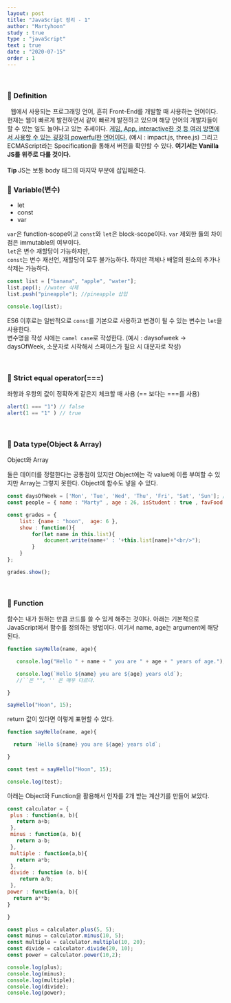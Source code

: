 ```yaml
---
layout: post
title: "JavaScript 정리 - 1"
author: "Martyhoon"
study : true
type : "javaScript"
text : true
date : "2020-07-15"
order : 1
---
```


<br>

### &#128310; Definition

&nbsp;&nbsp;웹에서 사용되는 프로그래밍 언어, 흔히 Front-End를 개발할 때 사용하는 언어이다. 현재는 웹이 빠르게 발전하면서 같이 빠르게 발전하고 있으며 해당 언어의 개발자들이 할 수 있는 일도 늘어나고 있는 추세이다. <span style ="border-bottom : 3px soild #be4e7f8; box-shadow : inset 0 -4px 0 #b4e7f8;">게임, App, interactive한 것 등 여러 방면에서 사용할 수 있는 굉장히 powerful한 언어이다.</span> (예시 : impact.js, three.js) 그리고 ECMAScript라는 Specification을 통해서 버전을 확인할 수 있다. <span style ="font-weight :bold">여기서는 Vanilla JS를 위주로 다룰 것이다.</span>
<br><br> <span style = "font-weight : bold"> Tip  </span> JS는 보통 body 태그의 마지막 부분에 삽입해준다.


### &#128310; Variable(변수)

 * let
 * const
 * var

`var`은 function-scope이고 `const`와 `let`은 block-scope이다. `var` 제외한 둘의 차이점은 immutable의 여부이다. <br>
`let`은 변수 재할당이 가능하지만, <br>
`const`는 변수 재선언, 재할당이 모두 불가능하다. 하지만 객체나 배열의 원소의 추가나 삭제는 가능하다.

```js
const list = ["banana", "apple", "water"];
list.pop(); //water 삭제
list.push("pineapple"); //pineapple 삽입

console.log(list);
```

ES6 이후로는 일반적으로 `const`를 기본으로 사용하고 변경이 될 수 있는 변수는 `let`을 사용한다. <br>
변수명을 작성 시에는 `camel case`로 작성한다. (예시 : daysofweek -> daysOfWeek, 소문자로 시작해서 스페이스가 필요 시 대문자로 작성)

<br>

### &#128310; Strict equal operator(===)

좌항과 우항의 값이 정확하게 같은지 체크할 때 사용 (== 보다는 ===를 사용) 

```js
alert(1 === "1") // false  
alert(1 == "1" ) // true
```
<br>

### &#128310; Data type(Object & Array)

Object와 Array <br>

둘은 데이터를 정렬한다는 공통점이 있지만 Object에는 각 value에 이름 부여할 수 있지만 Array는 그렇지 못한다. Object에 함수도 넣을 수 있다.

```js
const daysOfWeek = ['Mon', 'Tue', 'Wed', 'Thu', 'Fri', 'Sat', 'Sun']; // Array  
const people = { name : "Marty" , age : 26, isStudent : true , favFood : ["milk", "apple" ]}; //Object

const grades = {
    list: {name : "hoon",  age: 6 },
    show : function(){
        for(let name in this.list){
            document.write(name+' : '+this.list[name]+"<br/>");
        }
    }
};

grades.show();
```

<br>

### &#128310; Function

함수는 내가 원하는 만큼 코드를 쓸 수 있게 해주는 것이다. 아래는 기본적으로 JavaScript에서 함수를 정의하는 방법이다. 여기서 name, age는 argument에 해당된다.

```js
function sayHello(name, age){

   console.log("Hello " + name + " you are " + age + " years of age.");

   console.log(`Hello ${name} you are ${age} years old`);
   //``은 "", '' 은 매우 다르다. 

}

sayHello("Hoon", 15);
```

return 값이 있다면 이렇게 표현할 수 있다.

```js
function sayHello(name, age){

  return `Hello ${name} you are ${age} years old`;

}

const test = sayHello("Hoon", 15);

console.log(test);
```

아래는 Object와 Function을 활용해서 인자를 2개 받는 계산기를 만들어 보았다.

```js
const calculator = {
 plus : function(a, b){
   return a+b;
 },
 minus : function(a, b){
   return a-b;
 },
 multiple : function(a,b){
   return a*b;
 },
 divide : function (a, b){
    return a/b;
 },
power : function(a, b){
  return a**b;
}

}

const plus = calculator.plus(5, 5);
const minus = calculator.minus(10, 5);
const multiple = calculator.multiple(10, 20);
const divide = calculator.divide(20, 10);
const power = calculator.power(10,2);

console.log(plus);
console.log(minus);
console.log(multiple);
console.log(divide);
console.log(power);
```


<br>
